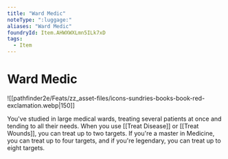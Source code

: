 ```yaml
---
title: "Ward Medic"
noteType: ":luggage:"
aliases: "Ward Medic"
foundryId: Item.AHWXWXLmn5ILk7xD
tags:
  - Item
---
```


# Ward Medic
![[pathfinder2e/Feats/zz_asset-files/icons-sundries-books-book-red-exclamation.webp|150]]

You've studied in large medical wards, treating several patients at once and tending to all their needs. When you use [[Treat Disease]] or [[Treat Wounds]], you can treat up to two targets. If you're a master in Medicine, you can treat up to four targets, and if you're legendary, you can treat up to eight targets.
